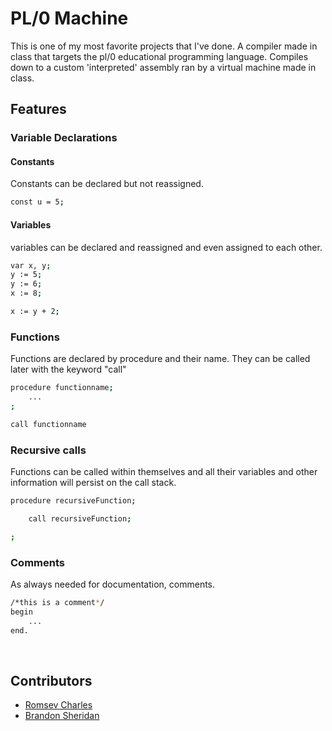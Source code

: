 # PL/0 Machine

This is one of my most favorite projects that I've done. A compiler made in class that targets the pl/0 educational programming language. Compiles down to a custom 'interpreted' assembly ran by a virtual machine made in class.

## Features
### Variable Declarations
#### Constants
Constants can be declared but not reassigned.
```sh
const u = 5;
```
#### Variables
variables can be declared and reassigned and even assigned to each other.
```sh
var x, y;
y := 5;
y := 6;
x := 8;

x := y + 2;
```
### Functions

Functions are declared by procedure and their name. They can be called later with the keyword "call"
```sh
procedure functionname;
    ...
;

call functionname
```
### Recursive calls

Functions can be called within themselves and all their variables and other information will persist on the call stack.
```sh
procedure recursiveFunction;

    call recursiveFunction;

;
```


### Comments
As always needed for documentation, comments.
```sh
/*this is a comment*/
begin
    ...
end.
```

&nbsp;

##  Contributors
* [Romsev Charles](https://github.com/vesmor)
* [Brandon Sheridan](https://github.com/UandWhatArmy)
&nbsp;

